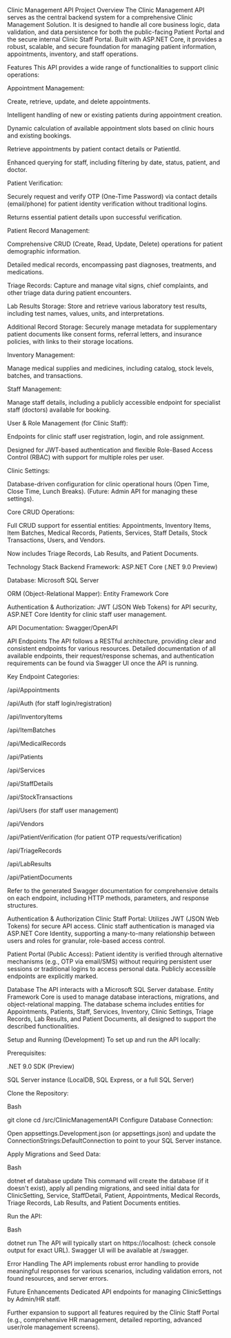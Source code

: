 Clinic Management API
Project Overview
The Clinic Management API serves as the central backend system for a comprehensive Clinic Management Solution. It is designed to handle all core business logic, data validation, and data persistence for both the public-facing Patient Portal and the secure internal Clinic Staff Portal. Built with ASP.NET Core, it provides a robust, scalable, and secure foundation for managing patient information, appointments, inventory, and staff operations.

Features
This API provides a wide range of functionalities to support clinic operations:

Appointment Management:

Create, retrieve, update, and delete appointments.

Intelligent handling of new or existing patients during appointment creation.

Dynamic calculation of available appointment slots based on clinic hours and existing bookings.

Retrieve appointments by patient contact details or PatientId.

Enhanced querying for staff, including filtering by date, status, patient, and doctor.

Patient Verification:

Securely request and verify OTP (One-Time Password) via contact details (email/phone) for patient identity verification without traditional logins.

Returns essential patient details upon successful verification.

Patient Record Management:

Comprehensive CRUD (Create, Read, Update, Delete) operations for patient demographic information.

Detailed medical records, encompassing past diagnoses, treatments, and medications.

Triage Records: Capture and manage vital signs, chief complaints, and other triage data during patient encounters.

Lab Results Storage: Store and retrieve various laboratory test results, including test names, values, units, and interpretations.

Additional Record Storage: Securely manage metadata for supplementary patient documents like consent forms, referral letters, and insurance policies, with links to their storage locations.

Inventory Management:

Manage medical supplies and medicines, including catalog, stock levels, batches, and transactions.

Staff Management:

Manage staff details, including a publicly accessible endpoint for specialist staff (doctors) available for booking.

User & Role Management (for Clinic Staff):

Endpoints for clinic staff user registration, login, and role assignment.

Designed for JWT-based authentication and flexible Role-Based Access Control (RBAC) with support for multiple roles per user.

Clinic Settings:

Database-driven configuration for clinic operational hours (Open Time, Close Time, Lunch Breaks). (Future: Admin API for managing these settings).

Core CRUD Operations:

Full CRUD support for essential entities: Appointments, Inventory Items, Item Batches, Medical Records, Patients, Services, Staff Details, Stock Transactions, Users, and Vendors.

Now includes Triage Records, Lab Results, and Patient Documents.

Technology Stack
Backend Framework: ASP.NET Core (.NET 9.0 Preview)

Database: Microsoft SQL Server

ORM (Object-Relational Mapper): Entity Framework Core

Authentication & Authorization: JWT (JSON Web Tokens) for API security, ASP.NET Core Identity for clinic staff user management.

API Documentation: Swagger/OpenAPI

API Endpoints
The API follows a RESTful architecture, providing clear and consistent endpoints for various resources. Detailed documentation of all available endpoints, their request/response schemas, and authentication requirements can be found via Swagger UI once the API is running.

Key Endpoint Categories:

/api/Appointments

/api/Auth (for staff login/registration)

/api/InventoryItems

/api/ItemBatches

/api/MedicalRecords

/api/Patients

/api/Services

/api/StaffDetails

/api/StockTransactions

/api/Users (for staff user management)

/api/Vendors

/api/PatientVerification (for patient OTP requests/verification)

/api/TriageRecords

/api/LabResults

/api/PatientDocuments

Refer to the generated Swagger documentation for comprehensive details on each endpoint, including HTTP methods, parameters, and response structures.

Authentication & Authorization
Clinic Staff Portal: Utilizes JWT (JSON Web Tokens) for secure API access. Clinic staff authentication is managed via ASP.NET Core Identity, supporting a many-to-many relationship between users and roles for granular, role-based access control.

Patient Portal (Public Access): Patient identity is verified through alternative mechanisms (e.g., OTP via email/SMS) without requiring persistent user sessions or traditional logins to access personal data. Publicly accessible endpoints are explicitly marked.

Database
The API interacts with a Microsoft SQL Server database. Entity Framework Core is used to manage database interactions, migrations, and object-relational mapping. The database schema includes entities for Appointments, Patients, Staff, Services, Inventory, Clinic Settings, Triage Records, Lab Results, and Patient Documents, all designed to support the described functionalities.

Setup and Running (Development)
To set up and run the API locally:

Prerequisites:

.NET 9.0 SDK (Preview)

SQL Server instance (LocalDB, SQL Express, or a full SQL Server)

Clone the Repository:

Bash

git clone <your-repository-url>
cd <your-repo-name>/src/ClinicManagementAPI
Configure Database Connection:

Open appsettings.Development.json (or appsettings.json) and update the ConnectionStrings:DefaultConnection to point to your SQL Server instance.

Apply Migrations and Seed Data:

Bash

dotnet ef database update
This command will create the database (if it doesn't exist), apply all pending migrations, and seed initial data for ClinicSetting, Service, StaffDetail, Patient, Appointments, Medical Records, Triage Records, Lab Results, and Patient Documents entities.

Run the API:

Bash

dotnet run
The API will typically start on https://localhost:<port> (check console output for exact URL). Swagger UI will be available at /swagger.

Error Handling
The API implements robust error handling to provide meaningful responses for various scenarios, including validation errors, not found resources, and server errors.

Future Enhancements
Dedicated API endpoints for managing ClinicSettings by Admin/HR staff.

Further expansion to support all features required by the Clinic Staff Portal (e.g., comprehensive HR management, detailed reporting, advanced user/role management screens).
